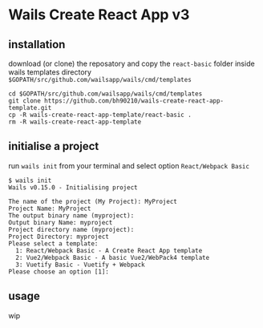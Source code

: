 # Wails Create React App v3

## installation

download (or clone) the reposatory and copy the `react-basic` folder inside wails templates directory `$GOPATH/src/github.com/wailsapp/wails/cmd/templates`

```
cd $GOPATH/src/github.com/wailsapp/wails/cmd/templates
git clone https://github.com/bh90210/wails-create-react-app-template.git
cp -R wails-create-react-app-template/react-basic .
rm -R wails-create-react-app-template
```

## initialise a project 

run `wails init` from your terminal and select option `React/Webpack Basic`
```
$ wails init
Wails v0.15.0 - Initialising project

The name of the project (My Project): MyProject        
Project Name: MyProject
The output binary name (myproject): 
Output binary Name: myproject
Project directory name (myproject): 
Project Directory: myproject
Please select a template:
  1: React/Webpack Basic - A Create React App template
  2: Vue2/Webpack Basic - A basic Vue2/WebPack4 template
  3: Vuetify Basic - Vuetify + Webpack
Please choose an option [1]: 
```

## usage 

wip
